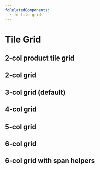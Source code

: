 ```yaml
---
fdRelatedComponents:
  - fd-tile-grid
---
```


# Tile Grid

## 2-col product tile grid
<d-example name="tile-grid--col-and-prod-tile">
</d-example>

## 2-col grid
<d-example name="tile-grid--col-2-with-tile">
</d-example>

## 3-col grid (default)
<d-example name="tile-grid--col-3-with-tile">
</d-example>

## 4-col grid
<d-example name="tile-grid--col-4-with-tile">
</d-example>

## 5-col grid
<d-example name="tile-grid--col-5-with-tile">
</d-example>

## 6-col grid
<d-example name="tile-grid--col-6-with-tile">
</d-example>

## 6-col grid with span helpers
<d-example name="tile-grid--span-helpers">
</d-example>
